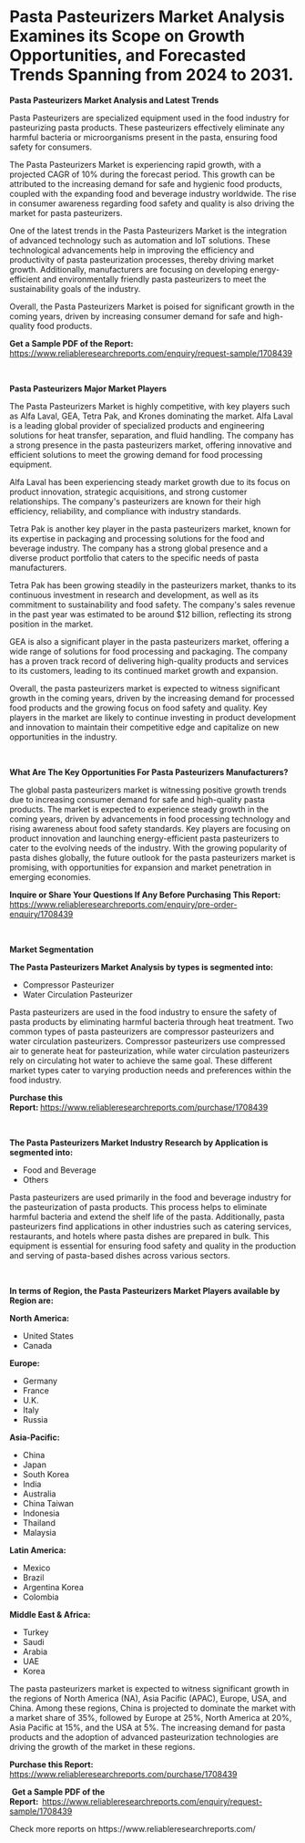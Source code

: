 <p><h1>Pasta Pasteurizers Market Analysis Examines its Scope on Growth Opportunities, and Forecasted Trends Spanning from 2024 to 2031.</h1></p><p><strong>Pasta Pasteurizers Market Analysis and Latest Trends</strong></p>
<p><p>Pasta Pasteurizers are specialized equipment used in the food industry for pasteurizing pasta products. These pasteurizers effectively eliminate any harmful bacteria or microorganisms present in the pasta, ensuring food safety for consumers.</p><p>The Pasta Pasteurizers Market is experiencing rapid growth, with a projected CAGR of 10% during the forecast period. This growth can be attributed to the increasing demand for safe and hygienic food products, coupled with the expanding food and beverage industry worldwide. The rise in consumer awareness regarding food safety and quality is also driving the market for pasta pasteurizers.</p><p>One of the latest trends in the Pasta Pasteurizers Market is the integration of advanced technology such as automation and IoT solutions. These technological advancements help in improving the efficiency and productivity of pasta pasteurization processes, thereby driving market growth. Additionally, manufacturers are focusing on developing energy-efficient and environmentally friendly pasta pasteurizers to meet the sustainability goals of the industry.</p><p>Overall, the Pasta Pasteurizers Market is poised for significant growth in the coming years, driven by increasing consumer demand for safe and high-quality food products.</p></p>
<p><strong>Get a Sample PDF of the Report:&nbsp;</strong> <a href="https://www.reliableresearchreports.com/enquiry/request-sample/1708439">https://www.reliableresearchreports.com/enquiry/request-sample/1708439</a></p>
<p>&nbsp;</p>
<p><strong>Pasta Pasteurizers Major Market Players</strong></p>
<p><p>The Pasta Pasteurizers Market is highly competitive, with key players such as Alfa Laval, GEA, Tetra Pak, and Krones dominating the market. Alfa Laval is a leading global provider of specialized products and engineering solutions for heat transfer, separation, and fluid handling. The company has a strong presence in the pasta pasteurizers market, offering innovative and efficient solutions to meet the growing demand for food processing equipment.</p><p>Alfa Laval has been experiencing steady market growth due to its focus on product innovation, strategic acquisitions, and strong customer relationships. The company's pasteurizers are known for their high efficiency, reliability, and compliance with industry standards.</p><p>Tetra Pak is another key player in the pasta pasteurizers market, known for its expertise in packaging and processing solutions for the food and beverage industry. The company has a strong global presence and a diverse product portfolio that caters to the specific needs of pasta manufacturers.</p><p>Tetra Pak has been growing steadily in the pasteurizers market, thanks to its continuous investment in research and development, as well as its commitment to sustainability and food safety. The company's sales revenue in the past year was estimated to be around $12 billion, reflecting its strong position in the market.</p><p>GEA is also a significant player in the pasta pasteurizers market, offering a wide range of solutions for food processing and packaging. The company has a proven track record of delivering high-quality products and services to its customers, leading to its continued market growth and expansion.</p><p>Overall, the pasta pasteurizers market is expected to witness significant growth in the coming years, driven by the increasing demand for processed food products and the growing focus on food safety and quality. Key players in the market are likely to continue investing in product development and innovation to maintain their competitive edge and capitalize on new opportunities in the industry.</p></p>
<p>&nbsp;</p>
<p><strong>What Are The Key Opportunities For Pasta Pasteurizers Manufacturers?</strong></p>
<p><p>The global pasta pasteurizers market is witnessing positive growth trends due to increasing consumer demand for safe and high-quality pasta products. The market is expected to experience steady growth in the coming years, driven by advancements in food processing technology and rising awareness about food safety standards. Key players are focusing on product innovation and launching energy-efficient pasta pasteurizers to cater to the evolving needs of the industry. With the growing popularity of pasta dishes globally, the future outlook for the pasta pasteurizers market is promising, with opportunities for expansion and market penetration in emerging economies.</p></p>
<p><strong>Inquire or Share Your Questions If Any Before Purchasing This Report:</strong> <a href="https://www.reliableresearchreports.com/enquiry/pre-order-enquiry/1708439">https://www.reliableresearchreports.com/enquiry/pre-order-enquiry/1708439</a></p>
<p>&nbsp;</p>
<p><strong>Market Segmentation</strong></p>
<p><strong>The Pasta Pasteurizers Market Analysis by types is segmented into:</strong></p>
<p><ul><li>Compressor Pasteurizer</li><li>Water Circulation Pasteurizer</li></ul></p>
<p><p>Pasta pasteurizers are used in the food industry to ensure the safety of pasta products by eliminating harmful bacteria through heat treatment. Two common types of pasta pasteurizers are compressor pasteurizers and water circulation pasteurizers. Compressor pasteurizers use compressed air to generate heat for pasteurization, while water circulation pasteurizers rely on circulating hot water to achieve the same goal. These different market types cater to varying production needs and preferences within the food industry.</p></p>
<p><strong>Purchase this Report:&nbsp;</strong><a href="https://www.reliableresearchreports.com/purchase/1708439">https://www.reliableresearchreports.com/purchase/1708439</a></p>
<p>&nbsp;</p>
<p><strong>The Pasta Pasteurizers Market Industry Research by Application is segmented into:</strong></p>
<p><ul><li>Food and Beverage</li><li>Others</li></ul></p>
<p><p>Pasta pasteurizers are used primarily in the food and beverage industry for the pasteurization of pasta products. This process helps to eliminate harmful bacteria and extend the shelf life of the pasta. Additionally, pasta pasteurizers find applications in other industries such as catering services, restaurants, and hotels where pasta dishes are prepared in bulk. This equipment is essential for ensuring food safety and quality in the production and serving of pasta-based dishes across various sectors.</p></p>
<p>&nbsp;</p>
<p><strong>In terms of Region, the Pasta Pasteurizers Market Players available by Region are:</strong></p>
<p>
    <p> <strong> North America: </strong>
        <ul>
            <li>United States</li>
            <li>Canada</li>
        </ul>
        </p> 
    <p> <strong> Europe: </strong>
        <ul>
            <li>Germany</li>
            <li>France</li>
            <li>U.K.</li>
            <li>Italy</li>
            <li>Russia</li>
        </ul>
        </p> 
    <p> <strong> Asia-Pacific: </strong>
        <ul>
            <li>China</li>
            <li>Japan</li>
            <li>South Korea</li>
            <li>India</li>
            <li>Australia</li>
            <li>China Taiwan</li>
            <li>Indonesia</li>
            <li>Thailand</li>
            <li>Malaysia</li>
        </ul>
        </p> 
    <p> <strong> Latin America: </strong>
        <ul>
            <li>Mexico</li>
            <li>Brazil</li>
            <li>Argentina Korea</li>
            <li>Colombia</li>
        </ul>
        </p> 
    <p> <strong> Middle East & Africa: </strong>
        <ul>
            <li>Turkey</li>
            <li>Saudi</li>
            <li>Arabia</li>
            <li>UAE</li>
            <li>Korea</li>
        </ul>
    </p>
    </p>
<p><p>The pasta pasteurizers market is expected to witness significant growth in the regions of North America (NA), Asia Pacific (APAC), Europe, USA, and China. Among these regions, China is projected to dominate the market with a market share of 35%, followed by Europe at 25%, North America at 20%, Asia Pacific at 15%, and the USA at 5%. The increasing demand for pasta products and the adoption of advanced pasteurization technologies are driving the growth of the market in these regions.</p></p>
<p><strong>Purchase this Report: </strong><a href="https://www.reliableresearchreports.com/purchase/1708439">https://www.reliableresearchreports.com/purchase/1708439</a></p>
<p>&nbsp;<strong>Get a Sample PDF of the Report:&nbsp;&nbsp;</strong><a href="https://www.reliableresearchreports.com/enquiry/request-sample/1708439">https://www.reliableresearchreports.com/enquiry/request-sample/1708439</a></p>
<p><strong></strong></p>
<p>Check more reports on https://www.reliableresearchreports.com/</p>